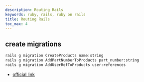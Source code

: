 ```yaml
---
description: Routing Rails
keywords: ruby, rails, ruby on rails
title: Routing Rails
toc_max: 4
---
```


## create migrations

```bash
rails g migration CreateProducts name:string
rails g migration AddPartNumberToProducts part_number:string
rails g migration AddUserRefToProducts user:references
```

* [official link](http://guides.rubyonrails.org/active_record_migrations.html)
